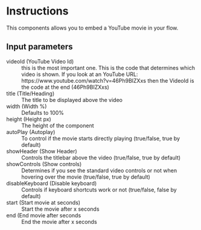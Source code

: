 <h1>Instructions</h1>

This components allows you to embed a YouTube movie in your flow. 

<h2>Input parameters</h2>

<dl>
<dt>videoId (YouTube Video Id)</dt>
<dd>this is the most important one. This is the code that determines which video is shown. If you look at an YouTube URL: https://www.youtube.com/watch?v=46Ph9BIZXxs then the VideoId is the code at the end (46Ph9BIZXxs)
</dd>
<dt>title (Title/Heading)</dt>
<dd>The title to be displayed above the video</dd>
<dt>width (Width %)</dt>
<dd>Defaults to 100%</dd>
<dt>height (Height px)</dt>
<dd>The height of the component</dd>
<dt>autoPlay (Autoplay)</dt>
<dd>To control if the movie starts directly playing (true/false, true by default)</dd>
<dt>showHeader (Show Header)</dt>
<dd>Controls the titlebar above the video (true/false, true by default)</dd>
<dt>showControls (Show controls)</dt>
<dd>Determines if you see the standard video controls or not when hovering over the movie (true/false, true by default)
</dd>
<dt>disableKeyboard (Disable keyboard)</dt>
<dd>Controls if keyboard shortcuts work or not (true/false, false by default)</dd>
<dt>start (Start movie at seconds)</dt>
<dd>Start the movie after x seconds</dd>
<dt>end (End movie after seconds</dt>
<dd>End the movie after x seconds</dd>
</dl>
